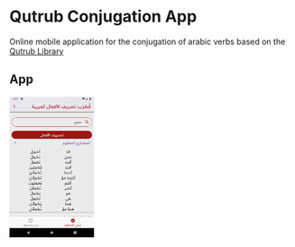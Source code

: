 # Qutrub Conjugation App

Online mobile application for the conjugation of arabic verbs based on the [Qutrub Library](https://github.com/linuxscout/qutrub)

## App

<img src="/assets/img1.png" alt="screenshoot" width="150" height="250" title="">